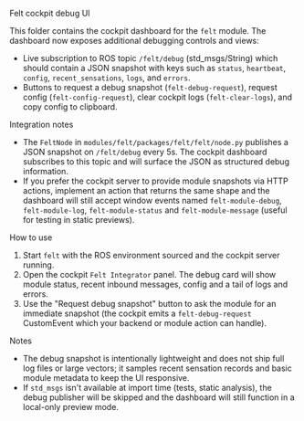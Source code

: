 Felt cockpit debug UI

This folder contains the cockpit dashboard for the `felt` module. The dashboard now exposes additional debugging controls and views:

- Live subscription to ROS topic `/felt/debug` (std_msgs/String) which should contain a JSON snapshot with keys such as `status`, `heartbeat`, `config`, `recent_sensations`, `logs`, and `errors`.
- Buttons to request a debug snapshot (`felt-debug-request`), request config (`felt-config-request`), clear cockpit logs (`felt-clear-logs`), and copy config to clipboard.

Integration notes

- The `FeltNode` in `modules/felt/packages/felt/felt/node.py` publishes a JSON snapshot on `/felt/debug` every 5s. The cockpit dashboard subscribes to this topic and will surface the JSON as structured debug information.
- If you prefer the cockpit server to provide module snapshots via HTTP actions, implement an action that returns the same shape and the dashboard will still accept window events named `felt-module-debug`, `felt-module-log`, `felt-module-status` and `felt-module-message` (useful for testing in static previews).

How to use

1. Start `felt` with the ROS environment sourced and the cockpit server running.
2. Open the cockpit `Felt Integrator` panel. The debug card will show module status, recent inbound messages, config and a tail of logs and errors.
3. Use the "Request debug snapshot" button to ask the module for an immediate snapshot (the cockpit emits a `felt-debug-request` CustomEvent which your backend or module action can handle).

Notes

- The debug snapshot is intentionally lightweight and does not ship full log files or large vectors; it samples recent sensation records and basic module metadata to keep the UI responsive.
- If `std_msgs` isn't available at import time (tests, static analysis), the debug publisher will be skipped and the dashboard will still function in a local-only preview mode.
